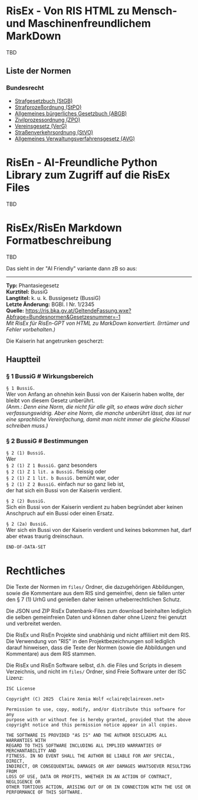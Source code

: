# RisEx - Von RIS HTML zu Mensch- und Maschinenfreundlichem MarkDown

TBD

## Liste der Normen

### Bundesrecht
* [Strafgesetzbuch (StGB)](https://github.com/clairexen/RisEx/blob/main/files/BG.StGB.md)
* [Strafprozeßordnung (StPO)](https://github.com/clairexen/RisEx/blob/main/files/BG.StPO.md)
* [Allgemeines bürgerliches Gesetzbuch (ABGB)](https://github.com/clairexen/RisEx/blob/main/files/BG.ABGB.md)
* [Zivilprozessordnung (ZPO)](https://github.com/clairexen/RisEx/blob/main/files/BG.ZPO.md)
* [Vereinsgesetz (VerG)](https://github.com/clairexen/RisEx/blob/main/files/BG.VerG.md)
* [Straßenverkehrsordnung (StVO)](https://github.com/clairexen/RisEx/blob/main/files/BG.StVO.md)
* [Allgemeines Verwaltungsverfahrensgesetz (AVG)](https://github.com/clairexen/RisEx/blob/main/files/BG.AVG.md)

# RisEn - AI-Freundliche Python Library zum Zugriff auf die RisEx Files

TBD

# RisEx/RisEn Markdown Formatbeschreibung

TBD

Das sieht in der "AI Friendly" variante dann zB so aus:

----

**Typ:** Phantasiegesetz  
**Kurztitel:** BussiG  
**Langtitel:** k. u. k. Bussigesetz (BussiG)  
**Letzte Änderung:** BGBl. I Nr. 1/2345  
**Quelle:** https://ris.bka.gv.at/GeltendeFassung.wxe?Abfrage=Bundesnormen&Gesetzesnummer=-1  
*Mit RisEx für RisEn-GPT von HTML zu MarkDown konvertiert. (Irrtümer und Fehler vorbehalten.)*

Die Kaiserin hat angetrunken gescherzt:

## Hauptteil

### § 1 BussiG # Wirkungsbereich

`§ 1 BussiG.`  
Wer von Anfang an ohnehin kein Bussi von der Kaiserin haben wollte, der bleibt von diesem Gesetz unberührt.  
*(Anm.: Denn eine Norm, die nicht für alle gilt, so etwas wäre doch sicher verfassungswidrig. Aber eine
Norm, die manche unberührt lässt, das ist nur eine sprachliche Vereinfachung, damit man nicht immer die gleiche
Klausel schreiben muss.)*

### § 2 BussiG # Bestimmungen

`§ 2 (1) BussiG.`  
Wer  
`§ 2 (1) Z 1 BussiG.`
ganz besonders  
`§ 2 (1) Z 1 lit. a BussiG.`
fleissig oder  
`§ 2 (1) Z 1 lit. b BussiG.`
bemüht war, oder  
`§ 2 (1) Z 2 BussiG.`
einfach nur so ganz lieb ist,  
der hat sich ein Bussi von der Kaiserin verdient.

`§ 2 (2) BussiG.`  
Sich ein Bussi von der Kaiserin verdient zu haben begründet aber keinen Anschpruch auf ein Bussi oder einen Ersatz.

`§ 2 (2a) BussiG.`  
Wer sich ein Bussi von der Kaiserin verdient und keines bekommen hat, darf aber etwas traurig dreinschaun.

`END-OF-DATA-SET`

# Rechtliches

Die Texte der Normen im `files/` Ordner, die dazugehörigen Abbildungen, sowie
die Kommentare aus dem RIS sind gemeinfrei, denn sie fallen unter den § 7 (1)
UrhG und genießen daher keinen urheberrechtlichen Schutz.

Die JSON und ZIP RisEx Datenbank-Files zum download beinhalten lediglich die
selben gemeinfreien Daten und können daher ohne Lizenz frei genutzt und
verbreitet werden.

Die RisEx und RisEn Projekte sind unabhänig und nicht affiliiert mit dem RIS.
Die Verwendung von "RIS" in den Projektbezeichnungen soll lediglich darauf
hinweisen, dass die Texte der Normen (sowie die Abbildungen und Kommentare)
aus dem RIS stammen.

Die RisEx und RisEn Software selbst, d.h. die Files und Scripts in diesem
Verzeichnis, und nicht im `files/` Ordner, sind Freie Software unter der ISC
Lizenz:

```
ISC License

Copyright (C) 2025  Claire Xenia Wolf <claire@clairexen.net>

Permission to use, copy, modify, and/or distribute this software for any
purpose with or without fee is hereby granted, provided that the above
copyright notice and this permission notice appear in all copies.

THE SOFTWARE IS PROVIDED "AS IS" AND THE AUTHOR DISCLAIMS ALL WARRANTIES WITH
REGARD TO THIS SOFTWARE INCLUDING ALL IMPLIED WARRANTIES OF MERCHANTABILITY AND
FITNESS. IN NO EVENT SHALL THE AUTHOR BE LIABLE FOR ANY SPECIAL, DIRECT,
INDIRECT, OR CONSEQUENTIAL DAMAGES OR ANY DAMAGES WHATSOEVER RESULTING FROM
LOSS OF USE, DATA OR PROFITS, WHETHER IN AN ACTION OF CONTRACT, NEGLIGENCE OR
OTHER TORTIOUS ACTION, ARISING OUT OF OR IN CONNECTION WITH THE USE OR
PERFORMANCE OF THIS SOFTWARE.
```
